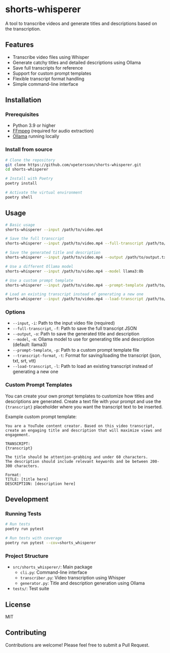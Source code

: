 # shorts-whisperer

A tool to transcribe videos and generate titles and descriptions based on the transcription.

## Features

- Transcribe video files using Whisper
- Generate catchy titles and detailed descriptions using Ollama
- Save full transcripts for reference
- Support for custom prompt templates
- Flexible transcript format handling
- Simple command-line interface

## Installation

### Prerequisites

- Python 3.9 or higher
- [FFmpeg](https://ffmpeg.org/download.html) (required for audio extraction)
- [Ollama](https://ollama.ai/) running locally

### Install from source

```bash
# Clone the repository
git clone https://github.com/vpetersson/shorts-whisperer.git
cd shorts-whisperer

# Install with Poetry
poetry install

# Activate the virtual environment
poetry shell
```

## Usage

```bash
# Basic usage
shorts-whisperer --input /path/to/video.mp4

# Save the full transcript
shorts-whisperer --input /path/to/video.mp4 --full-transcript /path/to/transcript.json

# Save the generated title and description
shorts-whisperer --input /path/to/video.mp4 --output /path/to/output.txt

# Use a different Ollama model
shorts-whisperer --input /path/to/video.mp4 --model llama3:8b

# Use a custom prompt template
shorts-whisperer --input /path/to/video.mp4 --prompt-template /path/to/prompt.txt

# Load an existing transcript instead of generating a new one
shorts-whisperer --input /path/to/video.mp4 --load-transcript /path/to/transcript.json
```

### Options

- `--input`, `-i`: Path to the input video file (required)
- `--full-transcript`, `-f`: Path to save the full transcript JSON
- `--output`, `-o`: Path to save the generated title and description
- `--model`, `-m`: Ollama model to use for generating title and description (default: llama3)
- `--prompt-template`, `-p`: Path to a custom prompt template file
- `--transcript-format`, `-t`: Format for saving/loading the transcript (json, txt, srt, vtt)
- `--load-transcript`, `-l`: Path to load an existing transcript instead of generating a new one

### Custom Prompt Templates

You can create your own prompt templates to customize how titles and descriptions are generated. Create a text file with your prompt and use the `{transcript}` placeholder where you want the transcript text to be inserted.

Example custom prompt template:

```
You are a YouTube content creator. Based on this video transcript, create an engaging title and description that will maximize views and engagement.

TRANSCRIPT:
{transcript}

The title should be attention-grabbing and under 60 characters.
The description should include relevant keywords and be between 200-300 characters.

Format:
TITLE: [title here]
DESCRIPTION: [description here]
```

## Development

### Running Tests

```bash
# Run tests
poetry run pytest

# Run tests with coverage
poetry run pytest --cov=shorts_whisperer
```

### Project Structure

- `src/shorts_whisperer/`: Main package
  - `cli.py`: Command-line interface
  - `transcriber.py`: Video transcription using Whisper
  - `generator.py`: Title and description generation using Ollama
- `tests/`: Test suite

## License

MIT

## Contributing

Contributions are welcome! Please feel free to submit a Pull Request.
